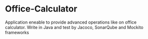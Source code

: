 # Office-Calculator
Application eneable to provide advanced operations like on office calculator. Write in Java and test by Jacoco, SonarQube and Mockito frameworks <br /> 
